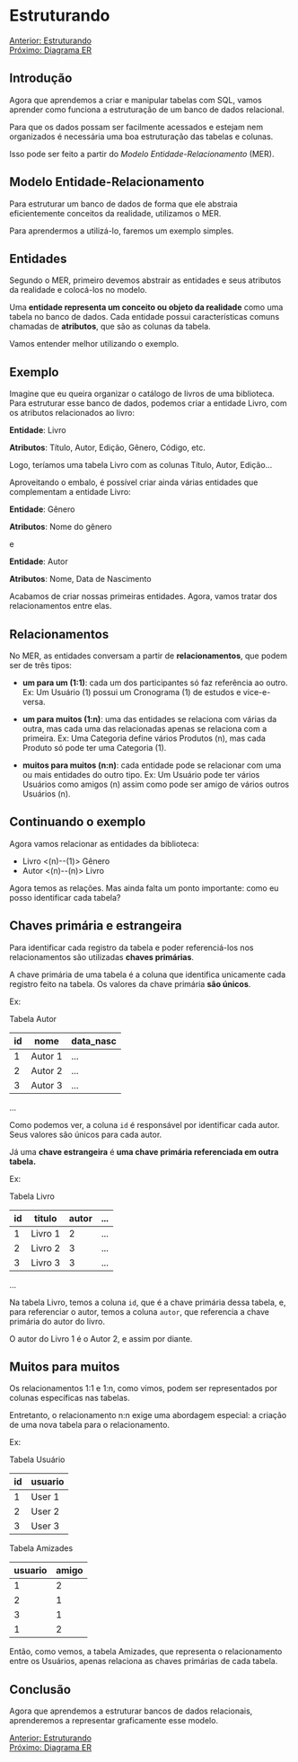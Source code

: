# Estruturando

[Anterior: Estruturando](Estruturando.md)
<br>
[Próximo: Diagrama ER](Diagrama-ER.md)

## Introdução

Agora que aprendemos a criar e manipular tabelas com SQL, vamos aprender como funciona a estruturação de um banco de dados relacional.

Para que os dados possam ser facilmente acessados e estejam nem organizados é necessária uma boa estruturação das tabelas e colunas. 

Isso pode ser feito a partir do *Modelo Entidade-Relacionamento* (MER).

## Modelo Entidade-Relacionamento

Para estruturar um banco de dados de forma que ele abstraia eficientemente conceitos da realidade, utilizamos o MER.

Para aprendermos a utilizá-lo, faremos um exemplo simples.

## Entidades

Segundo o MER, primeiro devemos abstrair as entidades e seus atributos da realidade e colocá-los no modelo.

Uma **entidade representa um conceito ou objeto da realidade** como uma tabela no banco de dados. Cada entidade possui características comuns chamadas de **atributos**, que são as colunas da tabela.

Vamos entender melhor utilizando o exemplo.

## Exemplo

Imagine que eu queira organizar o catálogo de livros de uma biblioteca. Para estruturar esse banco de dados, podemos criar a entidade Livro, com os atributos relacionados ao livro:

**Entidade**: Livro

**Atributos**: Título, Autor, Edição, Gênero, Código, etc.

Logo, teríamos uma tabela Livro com as colunas Título, Autor, Edição...

Aproveitando o embalo, é possível criar ainda várias entidades que complementam a entidade Livro:

**Entidade**: Gênero

**Atributos**: Nome do gênero

e

**Entidade**: Autor

**Atributos**: Nome, Data de Nascimento

Acabamos de criar nossas primeiras entidades. Agora, vamos tratar dos relacionamentos entre elas.

## Relacionamentos

No MER, as entidades conversam a partir de **relacionamentos**, que podem ser de três tipos:

- **um para um (1:1)**: cada um dos participantes só faz referência ao outro. Ex: Um Usuário (1) possui um Cronograma (1) de estudos e vice-e-versa.

- **um para muitos (1:n)**: uma das entidades se relaciona com várias da outra, mas cada uma das relacionadas apenas se relaciona com a primeira. Ex: Uma Categoria define vários Produtos (n), mas cada Produto só pode ter uma Categoria (1).

- **muitos para muitos (n:n)**: cada entidade pode se relacionar com uma ou mais entidades do outro tipo. Ex: Um Usuário pode ter vários Usuários como amigos (n) assim como pode ser amigo de vários outros Usuários (n).

## Continuando o exemplo

Agora vamos relacionar as entidades da biblioteca:

- Livro <(n)--(1)> Gênero
- Autor <(n)--(n)> Livro

Agora temos as relações. Mas ainda falta um ponto importante: como eu posso identificar cada tabela?

## Chaves primária e estrangeira

Para identificar cada registro da tabela e poder referenciá-los nos relacionamentos são utilizadas **chaves primárias**.

A chave primária de uma tabela é a coluna que identifica unicamente cada registro feito na tabela. Os valores da chave primária **são únicos**.

Ex:

Tabela Autor

| id | nome    | data_nasc
| -- | ------- | ---
| 1  | Autor 1 | ...
| 2  | Autor 2 | ...
| 3  | Autor 3 | ...
...

Como podemos ver, a coluna `id` é responsável por identificar cada autor. Seus valores são únicos para cada autor.

Já uma **chave estrangeira** é **uma chave primária referenciada em outra tabela.**

Ex:

Tabela Livro

| id | titulo  | autor | ... |
| -- | ------- | ----- | --- |
| 1  | Livro 1 | 2     | ... |
| 2  | Livro 2 | 3     | ... |
| 3  | Livro 3 | 3     | ... |
...

Na tabela Livro, temos a coluna `id`, que é a chave primária dessa tabela, e, para referenciar o autor, temos a coluna `autor`, que referencia a chave primária do autor do livro. 

O autor do Livro 1 é o Autor 2, e assim por diante.

## Muitos para muitos

Os relacionamentos 1:1 e 1:n, como vimos, podem ser representados por colunas específicas nas tabelas.

Entretanto, o relacionamento n:n exige uma abordagem especial: a criação de uma nova tabela para o relacionamento.

Ex:

Tabela Usuário

| id | usuario |
| -- | ------- |
| 1  | User 1  |
| 2  | User 2  |
| 3  | User 3  |

Tabela Amizades

| usuario | amigo |
| ------- | ----- |
| 1       | 2     |
| 2       | 1     |
| 3       | 1     |
| 1       | 2     |

Então, como vemos, a tabela Amizades, que representa o relacionamento entre os Usuários, apenas relaciona as chaves primárias de cada tabela.

## Conclusão

Agora que aprendemos a estruturar bancos de dados relacionais, aprenderemos a representar graficamente esse modelo.

[Anterior: Estruturando](Estruturando.md)
<br>
[Próximo: Diagrama ER](Diagrama-ER.md)
